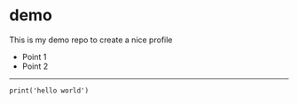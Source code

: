 # demo
This is my demo repo to create a nice profile

- Point 1
- Point 2

___

```
print('hello world')
```
